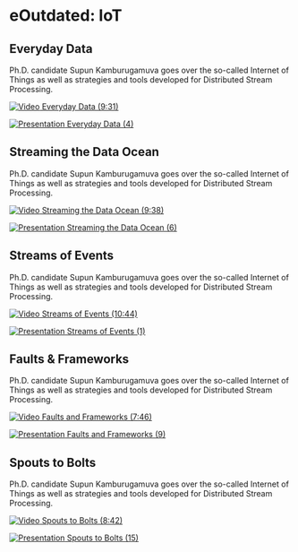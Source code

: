 eOutdated: IoT
=============

Everyday Data
-------------

Ph.D. candidate Supun Kamburugamuva goes over the so-called Internet of
Things as well as strategies and tools developed for Distributed Stream
Processing.

[![Video](images/video.png) Everyday Data (9:31)](https://www.youtube.com/watch?v=brv48Tg7Zyw)

[![Presentation](images/presentation.png) Everyday Data (4)](https://drive.google.com/open?id=1EDHy5HonB6ZA38qle1sqkCjktFSQqnci)

Streaming the Data Ocean
------------------------

Ph.D. candidate Supun Kamburugamuva goes over the so-called Internet of
Things as well as strategies and tools developed for Distributed Stream
Processing.

[![Video](images/video.png) Streaming the Data Ocean (9:38)](https://www.youtube.com/watch?v=hTbveHCjAo4)

[![Presentation](images/presentation.png) Streaming the Data Ocean (6)](https://drive.google.com/open?id=1EDHy5HonB6ZA38qle1sqkCjktFSQqnci)

Streams of Events
-----------------

Ph.D. candidate Supun Kamburugamuva goes over the so-called Internet of
Things as well as strategies and tools developed for Distributed Stream
Processing.

[![Video](images/video.png) Streams of Events (10:44)](https://www.youtube.com/watch?v=Ok2Bo8D0EkE)

[![Presentation](images/presentation.png) Streams of Events (1)](https://drive.google.com/open?id=1i-FiLeaqRXWgWRpLZcnLa8OWgWBmToa0)

Faults & Frameworks
-------------------

Ph.D. candidate Supun Kamburugamuva goes over the so-called Internet of
Things as well as strategies and tools developed for Distributed Stream
Processing.

[![Video](images/video.png) Faults and Frameworks (7:46)](https://www.youtube.com/watch?v=2ip9ttBMTlQ)

[![Presentation](images/presentation.png) Faults and Frameworks (9)](https://drive.google.com/open?id=1i-FiLeaqRXWgWRpLZcnLa8OWgWBmToa0)

Spouts to Bolts
---------------

Ph.D. candidate Supun Kamburugamuva goes over the so-called Internet of
Things as well as strategies and tools developed for Distributed Stream
Processing.

[![Video](images/video.png) Spouts to Bolts (8:42)](https://www.youtube.com/watch?v=E9E-ygRXcm8)

[![Presentation](images/presentation.png)  Spouts to Bolts (15)](https://drive.google.com/open?id=1i-FiLeaqRXWgWRpLZcnLa8OWgWBmToa0)

